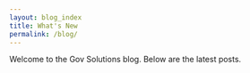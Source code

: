 ```yaml
---
layout: blog_index
title: What's New
permalink: /blog/
---
```


Welcome to the Gov Solutions blog. Below are the latest posts.
